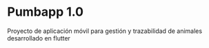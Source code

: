 # Pumbapp 1.0

Proyecto de aplicación móvil para gestión y trazabilidad de animales desarrollado en flutter

